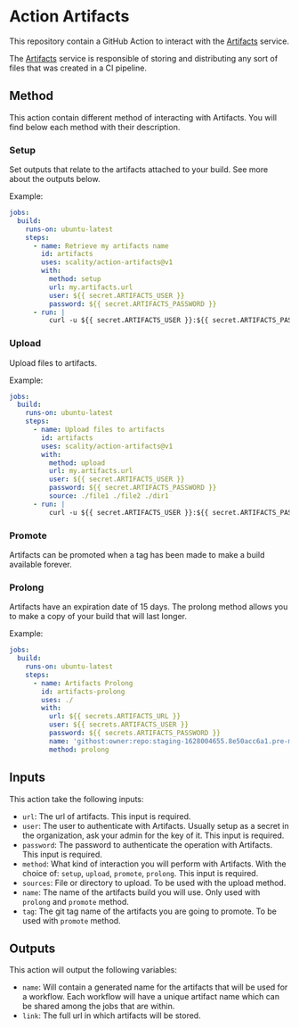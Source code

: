 # Action Artifacts

This repository contain a GitHub Action to interact with the [Artifacts] service.

The [Artifacts] service is responsible of storing and distributing any sort of files that was created in a CI pipeline.

## Method

This action contain different method of interacting with Artifacts. You will find below each method with their description.

### Setup

Set outputs that relate to the artifacts attached to your build. See more about the outputs below.

Example:

```yaml
jobs:
  build:
    runs-on: ubuntu-latest
    steps:
      - name: Retrieve my artifacts name
        id: artifacts
        uses: scality/action-artifacts@v1
        with:
          method: setup
          url: my.artifacts.url
          user: ${{ secret.ARTIFACTS_USER }}
          password: ${{ secret.ARTIFACTS_PASSWORD }}
      - run: |
          curl -u ${{ secret.ARTIFACTS_USER }}:${{ secret.ARTIFACTS_PASSWORD }}  ${{ steps.artifacts.outputs.artifact-link }}/my-file -o my-file
```

### Upload

Upload files to artifacts.

Example:

```yaml
jobs:
  build:
    runs-on: ubuntu-latest
    steps:
      - name: Upload files to artifacts
        id: artifacts
        uses: scality/action-artifacts@v1
        with:
          method: upload
          url: my.artifacts.url
          user: ${{ secret.ARTIFACTS_USER }}
          password: ${{ secret.ARTIFACTS_PASSWORD }}
          source: ./file1 ./file2 ./dir1
      - run: |
          curl -u ${{ secret.ARTIFACTS_USER }}:${{ secret.ARTIFACTS_PASSWORD }} ${{ steps.artifacts.outputs.artifact-link }}/file1 -o file1
```

### Promote

Artifacts can be promoted when a tag has been made to make a build available forever.

### Prolong

Artifacts have an expiration date of 15 days. The prolong method allows you to make a copy of your build that will last longer.

Example:
```yaml
jobs:
  build:
    runs-on: ubuntu-latest
    steps:
      - name: Artifacts Prolong
        id: artifacts-prolong
        uses: ./
        with:
          url: ${{ secrets.ARTIFACTS_URL }}
          user: ${{ secrets.ARTIFACTS_USER }}
          password: ${{ secrets.ARTIFACTS_PASSWORD }}
          name: 'githost:owner:repo:staging-1628004655.8e50acc6a1.pre-merge.28'
          method: prolong
```

## Inputs

This action take the following inputs:

* `url`: The url of artifacts. This input is required.
* `user`: The user to authenticate with Artifacts.
Usually setup as a secret in the organization, ask your admin for the key of it. This input is required.
* `password`: The password to authenticate the operation with Artifacts. This input is required.
* `method`: What kind of interaction you will perform with Artifacts.
With the choice of: `setup`, `upload`, `promote`, `prolong`.
This input is required.
* `sources`: File or directory to upload. To be used with the upload method.
* `name`: The name of the artifacts build you will use. Only used with `prolong` and `promote` method.
* `tag`: The git tag name of the artifacts you are going to promote. To be used with `promote` method.

## Outputs

This action will output the following variables:

* `name`: Will contain a generated name for the artifacts that will be used for a workflow. Each workflow will have a unique artifact name which can be shared among the jobs that are within.
* `link`: The full url in which artifacts will be stored.


[Artifacts]: https://github.com/scality/artifacts
